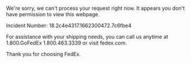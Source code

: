  	


 	

We're sorry, we can't process your request right now. It appears you don't have permission to view this webpage.


Incident Number: 18.2c4e4317.1662300472.7c6fbe4





For assistance with your shipping needs, you can call us anytime at 1.800.GoFedEx 1.800.463.3339 or visit fedex.com.




Thank you for choosing FedEx.
